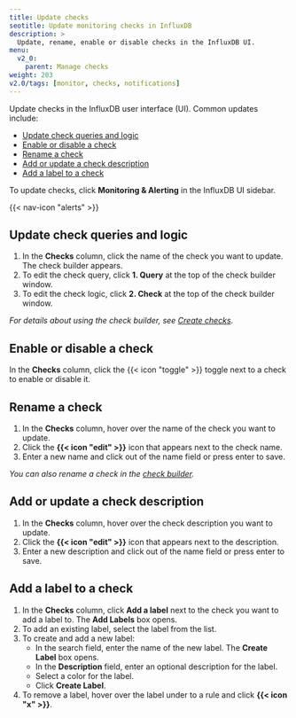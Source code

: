 ```yaml
---
title: Update checks
seotitle: Update monitoring checks in InfluxDB
description: >
  Update, rename, enable or disable checks in the InfluxDB UI.
menu:
  v2_0:
    parent: Manage checks
weight: 203
v2.0/tags: [monitor, checks, notifications]
---
```


Update checks in the InfluxDB user interface (UI).
Common updates include:

- [Update check queries and logic](#update-check-queries-and-logic)
- [Enable or disable a check](#enable-or-disable-a-check)
- [Rename a check](#rename-a-check)
- [Add or update a check description](#add-or-update-a-check-description)
- [Add a label to a check](#add-a-label-to-a-check)

To update checks, click **Monitoring & Alerting** in the InfluxDB UI sidebar.

{{< nav-icon "alerts" >}}


## Update check queries and logic
1.  In the **Checks** column, click the name of the check you want to update.
    The check builder appears.
2. To edit the check query, click **1. Query** at the top of the check builder window.
3. To edit the check logic, click **2. Check** at the top of the check builder window.

_For details about using the check builder, see [Create checks](/v2.0/cloud/monitor-alert/checks/create/)._

## Enable or disable a check
In the **Checks** column, click the {{< icon "toggle" >}} toggle next to a check
to enable or disable it.

## Rename a check
1.  In the **Checks** column, hover over the name of the check you want to update.
2.  Click the **{{< icon "edit" >}}** icon that appears next to the check name.
2.  Enter a new name and click out of the name field or press enter to save.

_You can also rename a check in the [check builder](#update-check-queries-and-logic)._

## Add or update a check description
1.  In the **Checks** column, hover over the check description you want to update.
2.  Click the **{{< icon "edit" >}}** icon that appears next to the description.
2.  Enter a new description and click out of the name field or press enter to save.

## Add a label to a check
1.  In the **Checks** column, click **Add a label** next to the check you want to add a label to.
    The **Add Labels** box opens.
2.  To add an existing label, select the label from the list.
3.  To create and add a new label:
    - In the search field, enter the name of the new label. The **Create Label** box opens.
    - In the **Description** field, enter an optional description for the label.
    - Select a color for the label.
    - Click **Create Label**.
4.  To remove a label, hover over the label under to a rule and click **{{< icon "x" >}}**.
